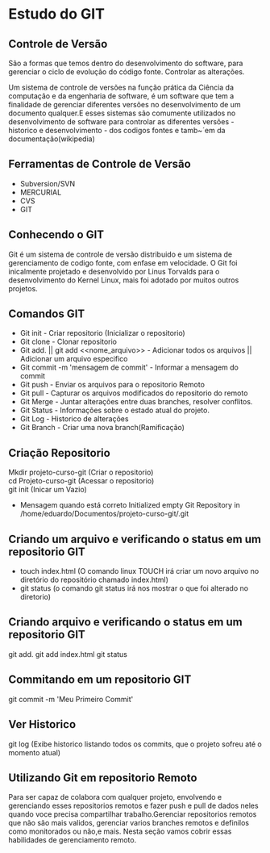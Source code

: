 
# Estudo do GIT

## Controle de Versão 

São a formas que temos dentro do desenvolvimento do software, para gerenciar o ciclo de evolução do código fonte. Controlar as alterações.

Um sistema de controle de versões na função prática da Ciência da computação e da engenharia de software, é um software que tem a finalidade de gerenciar diferentes versões no desenvolvimento de um documento qualquer.E esses sistemas são comumente utilizados no desenvolvimento de software para controlar as diferentes versões - historico e desenvolvimento - dos codigos fontes e tamb~´em da documentação(wikipedia)

## Ferramentas de Controle de Versão 
 - Subversion/SVN
 - MERCURIAL
 - CVS
 - GIT
 
 ## Conhecendo o GIT
 Git é um sistema de controle de versão distribuido e um sistema de gerenciamento de codigo fonte, com enfase em velocidade. O Git foi inicalmente projetado e desenvolvido por Linus Torvalds  para o desenvolvimento do Kernel Linux, mais foi adotado por muitos outros projetos.
 
 
 ## Comandos GIT
 
 - Git init                             -  Criar repositorio (Inicializar o repositorio)
 - Git clone                            - Clonar repositorio
 - Git add. || git add <<nome_arquivo>> - Adicionar todos os arquivos || Adicionar um arquivo especifico
 - Git commit -m 'mensagem de commit'   - Informar a mensagem do commit 
 - Git push                             - Enviar os arquivos para o repositorio Remoto 
 - Git pull                             - Capturar os arquivos modificados do repositorio do remoto
 - Git Merge                            - Juntar alterações entre duas branches, resolver conflitos.
 - Git Status                           - Informações sobre o estado atual do projeto.
 - Git Log                              - Historico de alterações
 - Git Branch                           - Criar uma nova branch(Ramificação)
 
 ## Criação Repositorio 

 Mkdir projeto-curso-git (Criar o repositorio) </br>
 cd Projeto-curso-git (Acessar o repositorio)  </br>
 git init (Inicar um Vazio)                    </br>
 
 - Mensagem quando está correto 
 Initialized empty Git Repository in /home/eduardo/Documentos/projeto-curso-git/.git
 
 ## Criando um arquivo e verificando o status em um repositorio GIT
 
 - touch index.html (O comando linux TOUCH irá criar um novo arquivo no diretório do repositório chamado index.html)
 - git status (o comando git status irá nos mostrar o que foi alterado no diretorio)
 
 ## Criando arquivo e verificando o status em um repositorio GIT
 
 git add.
 git add index.html
 git status
 
 ## Commitando em um repositorio GIT
 
 git commit -m 'Meu Primeiro Commit'
 
 ## Ver Historico
 
 git log (Exibe historico listando todos os commits, que o projeto sofreu até o momento atual)
 
 ## Utilizando Git em repositorio Remoto
 
 Para ser capaz de colabora com qualquer  projeto, envolvendo e gerenciando esses repositorios remotos e fazer push e pull de dados neles quando voce precisa compartilhar trabalho.Gerenciar repositorios remotos que não são mais validos, gerenciar varios branches remotos e definilos como monitorados ou não,e mais. Nesta seção vamos cobrir essas habilidades de gerenciamento remoto.
 
 


